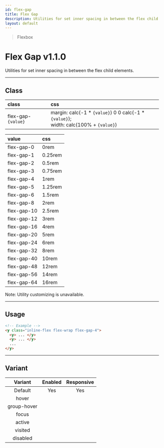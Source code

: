 ```yaml
---
id: flex-gap
title: Flex Gap
description: Utilities for set inner spacing in between the flex child elements.
layout: default
---
```


> Flexbox

# Flex Gap <span class="ml-1 px-2 py-1 text-sm text-gray-600 bg-gray-300">v1.1.0</span>

Utilities for set inner spacing in between the flex child elements.

---

## Class

| <span class="px-3 py-1 text-white bg-charcoal-100 rounded-full">class</span> | <span class="px-3 py-1 text-white bg-charcoal-100 rounded-full">css</span> |
|:--|:--|
| flex-gap-`{value}`| margin: calc(-1 * `{value}`) 0 0 calc(-1 * `{value}`); <br> width: calc(100% + `{value}`) |

| <span class="px-3 py-1 text-white bg-charcoal-100 rounded-full">value</span> | <span class="px-3 py-1 text-white bg-charcoal-100 rounded-full">css</span> |
|:--|:--|
| <span class="opacity-25">flex-gap-</span>0 | 0rem |
| <span class="opacity-25">flex-gap-</span>1 | 0.25rem |
| <span class="opacity-25">flex-gap-</span>2 | 0.5rem |
| <span class="opacity-25">flex-gap-</span>3 | 0.75rem |
| <span class="opacity-25">flex-gap-</span>4 | 1rem |
| <span class="opacity-25">flex-gap-</span>5 | 1.25rem |
| <span class="opacity-25">flex-gap-</span>6 | 1.5rem |
| <span class="opacity-25">flex-gap-</span>8 | 2rem |
| <span class="opacity-25">flex-gap-</span>10 | 2.5rem |
| <span class="opacity-25">flex-gap-</span>12 | 3rem |
| <span class="opacity-25">flex-gap-</span>16 | 4rem |
| <span class="opacity-25">flex-gap-</span>20 | 5rem |
| <span class="opacity-25">flex-gap-</span>24 | 6rem |
| <span class="opacity-25">flex-gap-</span>32 | 8rem |
| <span class="opacity-25">flex-gap-</span>40 | 10rem |
| <span class="opacity-25">flex-gap-</span>48 | 12rem |
| <span class="opacity-25">flex-gap-</span>56 | 14rem |
| <span class="opacity-25">flex-gap-</span>64 | 16rem |

<y class="m-4 p-3 border-l-8 border-gray-600 text-sm text-gray-600 bg-gray-200">
  <span class="pr-1 font-semibold">
    Note:
  </span>
  Utility customizing is unavailable.
</y>

---

## Usage

```html
<!-- Example -->
<y class="inline-flex flex-wrap flex-gap-4">
  <y> ... </y>
  <y> ... </y>
  ...
</y>
```

---

## Variant

| <span class="font-semibold underline">Variant</span> | <span class="font-semibold underline">Enabled</span> | <span class="font-semibold underline">Responsive</span> |
|:-:|:-:|:-:|
| Default | Yes | Yes |
| hover| | |
| group-hover | | |
| focus | | |
| active | | |
| visited | | |
| disabled | | |